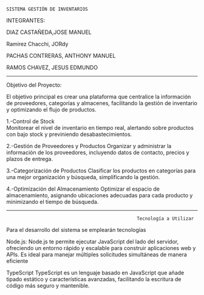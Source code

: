                                                                         SISTEMA GESTIÓN DE INVENTARIOS

INTEGRANTES:

DIAZ CASTAÑEDA,JOSE MANUEL

Ramirez Chacchi, JORdy

PACHAS CONTRERAS, ANTHONY MANUEL

RAMOS CHAVEZ, JESUS EDMUNDO

***************************

Objetivo del Proyecto:

El objetivo principal es crear una plataforma que centralice la información de proveedores, categorías y almacenes, facilitando la gestión de inventario y optimizando el flujo de productos.

1.-Control de Stock  
Monitorear el nivel de inventario en tiempo real, alertando sobre productos con bajo stock y previniendo desabastecimientos.

2.-Gestión de Proveedores y Productos
Organizar y administrar la información de los proveedores, incluyendo datos de contacto, precios y plazos de entrega.


3.-Categorización de Productos
Clasificar los productos en categorías para una mejor organización y búsqueda, simplificando la gestión.


4.-Optimización del Almacenamiento
Optimizar el espacio de almacenamiento, asignando ubicaciones adecuadas para cada producto y minimizando el tiempo de búsqueda.


*************************************************************************************************************************************
                                                    Tecnología a Utilizar

Para el desarrollo del sistema se emplearán tecnologías

Node.js:
Node.js te permite ejecutar JavaScript del lado del servidor, ofreciendo un entorno rápido y escalable para construir aplicaciones web y APIs. Es ideal para manejar múltiples solicitudes simultáneas de manera eficiente


TypeScript
TypeScript es un lenguaje basado en JavaScript que añade tipado estático y características avanzadas, facilitando la escritura de código más seguro y mantenible.






